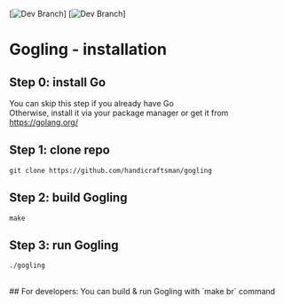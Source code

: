 [![Dev Branch](https://img.shields.io/travis/handicraftsman/gogling/master.svg?label=Master)]
[![Dev Branch](https://img.shields.io/travis/handicraftsman/gogling/development.svg?label=Development)]

# Gogling - installation
## Step 0: install Go
You can skip this step if you already have Go<br/>
Otherwise, install it via your package manager or get it from https://golang.org/
## Step 1: clone repo
`git clone https://github.com/handicraftsman/gogling`
## Step 2: build Gogling
`make`
## Step 3: run Gogling
`./gogling`

<br/>
## For developers:
You can build & run Gogling with `make br` command
